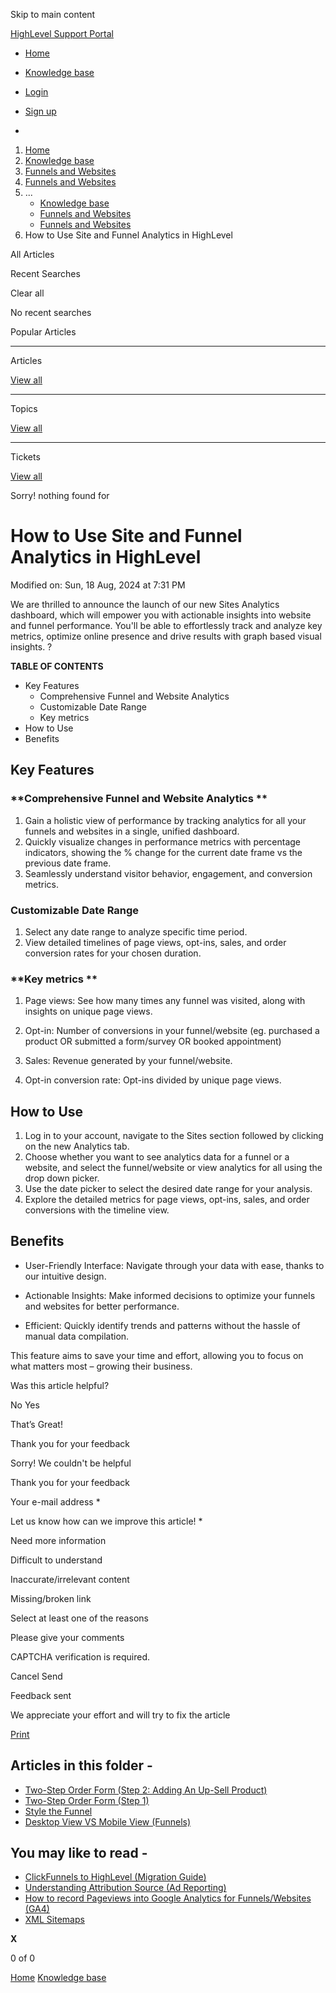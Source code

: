 Skip to main content

[ HighLevel Support Portal ](https://help.gohighlevel.com)

  * [ Home ](/support/home)
  * [ Knowledge base ](/support/solutions)

  * [Login](/support/login)
  * [Sign up](/support/signup)
  * 

  1. [Home](/support/home)
  2. [Knowledge base](/support/solutions)
  3. [Funnels and Websites](/support/solutions/155000000128)
  4. [Funnels and Websites](/support/solutions/folders/48000666011)
  5. ... 
     * [Knowledge base](/support/solutions)
     * [Funnels and Websites](/support/solutions/155000000128)
     * [Funnels and Websites](/support/solutions/folders/48000666011)
  6. How to Use Site and Funnel Analytics in HighLevel

All  Articles 

Recent Searches

Clear all

No recent searches

Popular Articles

* * *

Articles

[View all](/support/search/solutions)

* * *

Topics

[View all](/support/search/topics)

* * *

Tickets

[View all](/support/search/tickets)

Sorry! nothing found for   

# How to Use Site and Funnel Analytics in HighLevel

Modified on: Sun, 18 Aug, 2024 at 7:31 PM

We are thrilled to announce the launch of our new Sites Analytics dashboard, which will empower you with actionable insights into website and funnel performance. You'll be able to effortlessly track and analyze key metrics, optimize online presence and drive results with graph based visual insights. ?

**TABLE OF CONTENTS**

  * Key Features
    * Comprehensive Funnel and Website Analytics 
    * Customizable Date Range
    * Key metrics 
  * How to Use
  * Benefits

## **Key Features**

### **Comprehensive Funnel and Website Analytics  **

  1. Gain a holistic view of performance by tracking analytics for all your funnels and websites in a single, unified dashboard.
  2. Quickly visualize changes in performance metrics with percentage indicators, showing the % change for the current date frame vs the previous date frame.
  3. Seamlessly understand visitor behavior, engagement, and conversion metrics.

### **Customizable Date Range**

  1. Select any date range to analyze specific time period.
  2. View detailed timelines of page views, opt-ins, sales, and order conversion rates for your chosen duration.

### **Key metrics  **

  1. Page views: See how many times any funnel was visited, along with insights on unique page views.

  2. Opt-in: Number of conversions in your funnel/website (eg. purchased a product OR submitted a form/survey OR booked appointment)

  3. Sales: Revenue generated by your funnel/website.

  4. Opt-in conversion rate: Opt-ins divided by unique page views.

## **How to Use**

  1. Log in to your account, navigate to the Sites section followed by clicking on the new Analytics tab.
  2. Choose whether you want to see analytics data for a funnel or a website, and select the funnel/website or view analytics for all using the drop down picker.
  3. Use the date picker to select the desired date range for your analysis.
  4. Explore the detailed metrics for page views, opt-ins, sales, and order conversions with the timeline view.

## **Benefits**

  * User-Friendly Interface: Navigate through your data with ease, thanks to our intuitive design.

  * Actionable Insights: Make informed decisions to optimize your funnels and websites for better performance.

  * Efficient: Quickly identify trends and patterns without the hassle of manual data compilation.

This feature aims to save your time and effort, allowing you to focus on what matters most – growing their business.

Was this article helpful?

No  Yes 

That’s Great!

Thank you for your feedback

Sorry! We couldn't be helpful

Thank you for your feedback

Your e-mail address *

Let us know how can we improve this article! *

Need more information 

Difficult to understand 

Inaccurate/irrelevant content 

Missing/broken link 

Select at least one of the reasons 

Please give your comments 

CAPTCHA verification is required. 

Cancel  Send 

Feedback sent

We appreciate your effort and will try to fix the article

[Print](javascript:print\(\))

## Articles in this folder -

  * [Two-Step Order Form (Step 2: Adding An Up-Sell Product)](/support/solutions/articles/48000980306-two-step-order-form-step-2-adding-an-up-sell-product-)
  * [Two-Step Order Form (Step 1)](/support/solutions/articles/48000980307-two-step-order-form-step-1-)
  * [Style the Funnel](/support/solutions/articles/48000980309-style-the-funnel)
  * [Desktop View VS Mobile View (Funnels)](/support/solutions/articles/48000980310-desktop-view-vs-mobile-view-funnels-)

## You may like to read -

  * [ClickFunnels to HighLevel (Migration Guide)](/support/solutions/articles/155000003389-clickfunnels-to-highlevel-migration-guide-)
  * [Understanding Attribution Source (Ad Reporting)](/support/solutions/articles/48001219997-understanding-attribution-source-ad-reporting-)
  * [How to record Pageviews into Google Analytics for Funnels/Websites (GA4)](/support/solutions/articles/48001219725-how-to-record-pageviews-into-google-analytics-for-funnels-websites-ga4-)
  * [XML Sitemaps](/support/solutions/articles/48001182524-xml-sitemaps)

**X**

0 of 0 []()

[Home](/support/home) [Knowledge base](/support/solutions)
